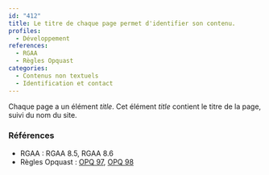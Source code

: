 ```yaml
---
id: "412"
title: Le titre de chaque page permet d'identifier son contenu.
profiles:
  - Développement
references:
  - RGAA
  - Règles Opquast
categories:
  - Contenus non textuels
  - Identification et contact
---
```


Chaque page a un élément *title*.
Cet élément *title* contient le titre de la page, suivi du nom du site.

### Références

* RGAA : RGAA 8.5, RGAA 8.6
* Règles Opquast : [OPQ 97](https://checklists.opquast.com/fr/assurance-qualite-web/le-titre-de-chaque-page-permet-didentifier-le-site), [OPQ 98](https://checklists.opquast.com/fr/assurance-qualite-web/le-titre-de-chaque-page-permet-didentifier-son-contenu)
